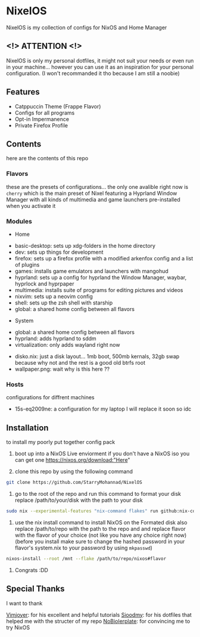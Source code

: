 # NixelOS

NixelOS is my collection of configs for NixOS and Home Manager

## <\!> ATTENTION <\!>

NixelOS is only my personal dotfiles, it might not suit your needs or even run in your machine... however you can use it as an inspiration for your personal configuration. (I won't recommanded it tho because I am still a noobie)

## Features

- Catppuccin Theme (Frappe Flavor)
- Configs for all programs
- Opt-in Impermanence
- Private Firefox Profile

## Contents

here are the contents of this repo

### Flavors

these are the presets of configurations... the only one avalible right now is `cherry` which is the main preset of Nixel featuring a Hyprland Window Manager with all kinds of multimedia and game launchers pre-installed when you activate it

### Modules 

- Home
 * basic-desktop: sets up xdg-folders in the home directory
 * dev: sets up things for development
 * firefox: sets up a firefox profile with a modified arkenfox config and a list of plugins
 * games: installs game emulators and launchers with mangohud
 * hyprland: sets up a config for hyprland the Window Manager, waybar, hyprlock and hyprpaper
 * multimedia: installs suite of programs for editing pictures and videos
 * nixvim: sets up a neovim config 
 * shell: sets up the zsh shell with starship
 * global: a shared home config between all flavors
- System
 * global: a shared home config between all flavors
 * hyprland: adds hyprland to sddm
 * virtualization: only adds wayland right now
- disko.nix: just a disk layout... 1mb boot, 500mb kernals, 32gb swap because why not and the rest is a good old btrfs root
- wallpaper.png: wait why is this here ??

### Hosts

configurations for diffrent machines

- 15s-eq2009ne: a configuration for my laptop I will replace it soon so idc

## Installation

to install my poorly put together config pack

1. boot up into a NixOS Live enviorment
if you don't have a NixOS iso you can get one https://nixos.org/download:"Here" 

1. clone this repo
by using the following command

```sh
git clone https://github.com/StarryMohannad/NixelOS
```

1. go to the root of the repo and run this command to format your disk
replace /path/to/your/disk with the path to your disk 

```sh
sudo nix --experimental-features "nix-command flakes" run github:nix-community/disko -- --mode disko /tmp/disko.nix --arg device '"/path/to/your/disk"'
```

1. use the nix install command to install NixOS on the Formated disk
also replace /path/to/repo with the path to the repo and and replace flavor with the flavor of your choice (not like you have any choice right now)
(before you install make sure to change the hashed password in your flavor's system.nix to your password by using `mkpasswd`)

```sh
nixos-install --root /mnt --flake /path/to/repo/nixos#flavor
```

1. Congrats :DD

## Special Thanks

I want to thank

[Vimjoyer](https://www.youtube.com/@vimjoyer): for his excellent and helpful tutorials
[Sioodmy](https://github.com/sioodmy/dotfiles): for his dotfiles that helped me with the structer of my repo
[NoBiolerplate](https://www.youtube.com/@NoBoilerplate): for convincing me to try NixOS
